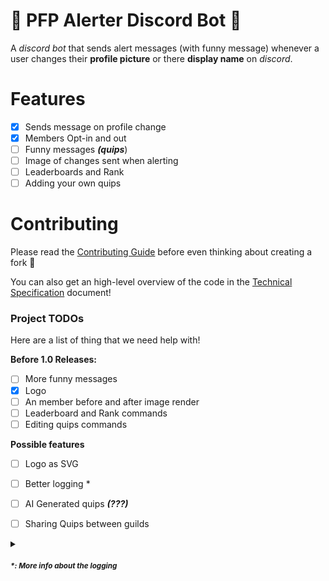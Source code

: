 # 🚨 PFP Alerter Discord Bot 🚨

A _discord bot_ that sends alert messages (with funny message) whenever a user changes their **profile picture** or there **display name** on _discord_.

# Features

 - [x] Sends message on profile change
 - [x] Members Opt-in and out
 - [ ] Funny messages **_(quips_**)
 - [ ] Image of changes sent when alerting
 - [ ] Leaderboards and Rank
 - [ ] Adding your own quips

# Contributing

Please read the [Contributing Guide](CONTRIBUTING.md) before even thinking about creating a fork 👀

You can also get an high-level overview of the code in the [Technical Specification](TECHNICAL_SPEC.md) document!

### Project TODOs
Here are a list of thing that we need help with!

**Before 1.0 Releases:**

 - [ ] More funny messages
 - [x] Logo
 - [ ] An member before and after image render
 - [ ] Leaderboard and Rank commands
 - [ ] Editing quips commands

**Possible features**
 - [ ] Logo as SVG
 - [ ] Better logging *
 - [ ] AI Generated quips **_(???)_**
 - [ ] Sharing Quips between guilds


<details>
    <summary>
        <h5><small><em>*: More info about the logging<em></small></h5>
    </summary>
    <p>This is for sending logs/log ids to users when an error occurs. This system should be robust so it can work for other bots <small><em>(maybe a separate module, idk).</em></small></p>
    <p>It would be nice if we where able to send the full log to the user, so they can send it as an issue and get well versed contributes to help, however, logs most likely will have context that contain sensitive data and also most people using the bot, are most-likely... <em>dumb</em> so it wouldn't be of use to most people</p>
</details>